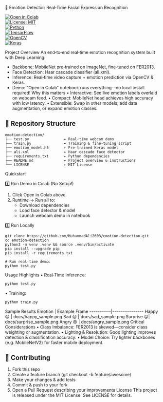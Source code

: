 🤖 Emotion Detector: Real‑Time Facial Expression Recognition

[![Open in Colab](https://colab.research.google.com/assets/colab-badge.svg)](https://colab.research.google.com/github/MuhammadAli2603/emotion-detection/blob/main/test.ipynb)  
[![License: MIT](https://img.shields.io/badge/License-MIT-blue.svg)](LICENSE)  
[![Python](https://img.shields.io/badge/python-3.8%2B-blue.svg)]()  
[![TensorFlow](https://img.shields.io/badge/TensorFlow-%3E%3D2.0-orange.svg)]()  
[![OpenCV](https://img.shields.io/badge/OpenCV-%3E%3D4.0-yellow.svg)]()  
[![Keras](https://img.shields.io/badge/Keras-%3E%3D2.3-red.svg)]()

Project Overview
An end‑to‑end real‑time emotion recognition system built with Deep Learning:

- Backbone: MobileNet pre‑trained on ImageNet, fine‑tuned on FER2013.
- Face Detection: Haar cascade classifier (ali.xml).
- Inference: Real‑time video capture + emotion prediction via OpenCV & Keras.
- Demo: “Open in Colab” notebook runs everything—no local install required!
Why this matters
• Interactive: See live emotion labels overlaid on webcam feed.
• Compact: MobileNet head achieves high accuracy with low latency.
• Extensible: Swap in other models, add data augmentation, or expand emotion classes.
## 📂 Repository Structure

```text
emotion-detection/
├── test.py                ← Real‑time webcam demo
├── train.py               ← Training & fine‑tuning script
├── emotion_model.h5       ← Pre‑trained Keras model
├── ali.xml                ← Haar cascade face detector
├── requirements.txt       ← Python dependencies
├── README.md              ← Project overview & instructions
└── LICENSE                ← MIT License

````` 

Quickstart

1️⃣ Run Demo in Colab (No Setup!)
   1. Click Open in Colab above.
   2. Runtime → Run all to:
      - Download dependencies
      - Load face detector & model
      - Launch webcam demo in notebook

2️⃣ Run Locally
```
git clone https://github.com/MuhammadAli2603/emotion-detection.git
cd emotion-detection
python3 -m venv .venv && source .venv/bin/activate
pip install --upgrade pip
pip install -r requirements.txt

# Run real‑time demo:
python test.py
```
Usage Highlights
• Real‑Time Inference:
  ```bash
  python test.py
  ```

• Training:
  ```bash
  python train.py
  ```
Sample Results
Emotion    | Example Frame
-----------|----------------
Happy 😊   | docs/happy_sample.png
Sad 😢     | docs/sad_sample.png
Surprise 😲| docs/surprise_sample.png
Angry 😠   | docs/angry_sample.png
Critical Considerations
• Class Imbalance: FER2013 is skewed—consider class weighting or augmentation.
• Lighting & Resolution: Good lighting improves detection & classification accuracy.
• Model Choice: Try lighter backbones (e.g. MobileNetV2) for faster mobile deployment.

## 🤝 Contributing

1. Fork this repo
2. Create a feature branch (git checkout -b feature/awesome)
3. Make your changes & add tests
4. Commit & push to your fork
5. Open a Pull Request describing your improvements
License
This project is released under the MIT License. See LICENSE for details.
